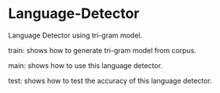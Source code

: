 Language-Detector
=================

Language Detector using tri-gram model.

train: shows how to generate tri-gram model from corpus.

main: shows how to use this language detector.

test: shows how to test the accuracy of this language detector.
